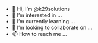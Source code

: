 - 👋 Hi, I’m @k29solutions
- 👀 I’m interested in ...
- 🌱 I’m currently learning ...
- 💞️ I’m looking to collaborate on ...
- 📫 How to reach me ...

<!---
k29solutions/k29solutions is a ✨ special ✨ repository because its `README.md` (this file) appears on your GitHub profile.
You can click the Preview link to take a look at your changes.
--->
